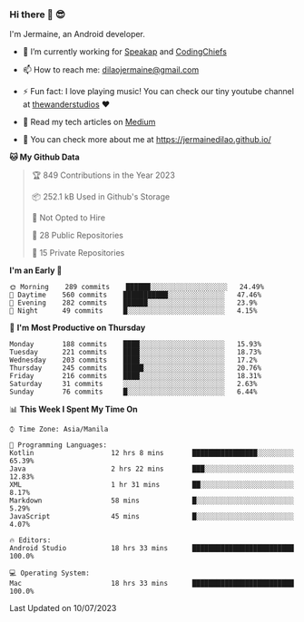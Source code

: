 ### Hi there 👋 😎
I'm Jermaine, an Android developer.

- 🔭 I’m currently working for [Speakap](https://www.speakap.com/) and [CodingChiefs](https://codingchiefs.com/en/)

- 📫 How to reach me: dilaojermaine@gmail.com

- ⚡ Fun fact: I love playing music! You can check our tiny youtube channel at [thewanderstudios](https://www.youtube.com/thewanderstudios) ♥️

- 📖 Read my tech articles on [Medium](https://jermainedilao.medium.com/)

- 👀 You can check more about me at https://jermainedilao.github.io/

<!--
**jermainedilao/jermainedilao** is a ✨ _special_ ✨ repository because its `README.md` (this file) appears on your GitHub profile.

Here are some ideas to get you started:

- 🔭 I’m currently working on ...
- 🌱 I’m currently learning ...
- 👯 I’m looking to collaborate on ...
- 🤔 I’m looking for help with ...
- 💬 Ask me about ...
- 📫 How to reach me: ...
- 😄 Pronouns: ...
- ⚡ Fun fact: ...
-->

<!--START_SECTION:waka-->
**🐱 My Github Data** 

> 🏆 849 Contributions in the Year 2023
 > 
> 📦 252.1 kB Used in Github's Storage 
 > 
> 🚫 Not Opted to Hire
 > 
> 📜 28 Public Repositories 
 > 
> 🔑 15 Private Repositories  
 > 
**I'm an Early 🐤** 

```text
🌞 Morning    289 commits    ██████░░░░░░░░░░░░░░░░░░░   24.49% 
🌆 Daytime    560 commits    ███████████░░░░░░░░░░░░░░   47.46% 
🌃 Evening    282 commits    ██████░░░░░░░░░░░░░░░░░░░   23.9% 
🌙 Night      49 commits     █░░░░░░░░░░░░░░░░░░░░░░░░   4.15%

```
📅 **I'm Most Productive on Thursday** 

```text
Monday       188 commits    ████░░░░░░░░░░░░░░░░░░░░░   15.93% 
Tuesday      221 commits    ████░░░░░░░░░░░░░░░░░░░░░   18.73% 
Wednesday    203 commits    ████░░░░░░░░░░░░░░░░░░░░░   17.2% 
Thursday     245 commits    █████░░░░░░░░░░░░░░░░░░░░   20.76% 
Friday       216 commits    ████░░░░░░░░░░░░░░░░░░░░░   18.31% 
Saturday     31 commits     ░░░░░░░░░░░░░░░░░░░░░░░░░   2.63% 
Sunday       76 commits     █░░░░░░░░░░░░░░░░░░░░░░░░   6.44%

```


📊 **This Week I Spent My Time On** 

```text
⌚︎ Time Zone: Asia/Manila

💬 Programming Languages: 
Kotlin                   12 hrs 8 mins       ████████████████░░░░░░░░░   65.39% 
Java                     2 hrs 22 mins       ███░░░░░░░░░░░░░░░░░░░░░░   12.83% 
XML                      1 hr 31 mins        ██░░░░░░░░░░░░░░░░░░░░░░░   8.17% 
Markdown                 58 mins             █░░░░░░░░░░░░░░░░░░░░░░░░   5.29% 
JavaScript               45 mins             █░░░░░░░░░░░░░░░░░░░░░░░░   4.07%

🔥 Editors: 
Android Studio           18 hrs 33 mins      █████████████████████████   100.0%

💻 Operating System: 
Mac                      18 hrs 33 mins      █████████████████████████   100.0%

```


 Last Updated on 10/07/2023
<!--END_SECTION:waka-->
